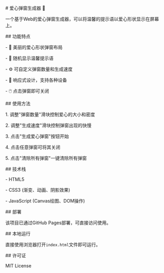 \# 爱心弹窗生成器 💖



一个基于Web的爱心弹窗生成器，可以将温馨的提示语以爱心形状显示在屏幕上。



\## 功能特点



\- 🎨 美丽的爱心形状弹窗布局

\- 💌 随机显示温馨提示语

\- ⚙️ 可自定义弹窗数量和生成速度

\- 📱 响应式设计，支持各种设备

\- 🖱️ 点击弹窗即可关闭



\## 使用方法



1\. 调整"弹窗数量"滑块控制爱心的大小和密度

2\. 调整"生成速度"滑块控制弹窗出现的快慢

3\. 点击"生成爱心弹窗"按钮开始

4\. 点击任意弹窗可将其关闭

5\. 点击"清除所有弹窗"一键清除所有弹窗



\## 技术栈



\- HTML5

\- CSS3 (渐变、动画、阴影效果)

\- JavaScript (Canvas绘图、DOM操作)



\## 部署



该项目已通过GitHub Pages部署，可直接访问使用。



\## 本地运行



直接使用浏览器打开`index.html`文件即可运行。



\## 许可证



MIT License

